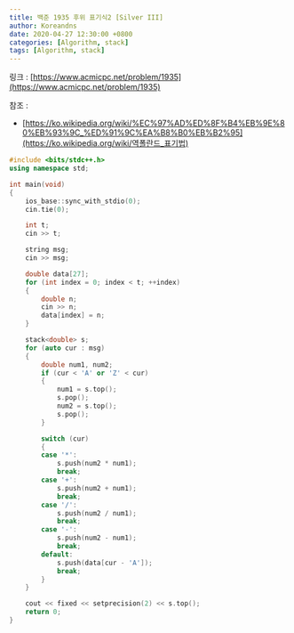 ```yaml
---
title: 백준 1935 후위 표기식2 [Silver III]
author: Koreandns
date: 2020-04-27 12:30:00 +0800
categories: [Algorithm, stack]
tags: [Algorithm, stack]
---
```




링크 : [https://www.acmicpc.net/problem/1935](https://www.acmicpc.net/problem/1935)

참조 :

- [https://ko.wikipedia.org/wiki/%EC%97%AD%ED%8F%B4%EB%9E%80%EB%93%9C_%ED%91%9C%EA%B8%B0%EB%B2%95](https://ko.wikipedia.org/wiki/역폴란드_표기법)



```c++
#include <bits/stdc++.h>
using namespace std;

int main(void)
{
	ios_base::sync_with_stdio(0);
	cin.tie(0);

	int t;
	cin >> t;

	string msg;
	cin >> msg;

	double data[27];
	for (int index = 0; index < t; ++index)
	{
		double n;
		cin >> n;
		data[index] = n;
	}

	stack<double> s;
	for (auto cur : msg)
	{
		double num1, num2;
		if (cur < 'A' or 'Z' < cur)
		{
			num1 = s.top();
			s.pop();
			num2 = s.top();
			s.pop();
		}

		switch (cur)
		{
		case '*':
			s.push(num2 * num1);
			break;
		case '+':
			s.push(num2 + num1);
			break;
		case '/':
			s.push(num2 / num1);
			break;
		case '-':
			s.push(num2 - num1);
			break;
		default:
			s.push(data[cur - 'A']);
			break;
		}
	}

	cout << fixed << setprecision(2) << s.top();
	return 0;
}
```

